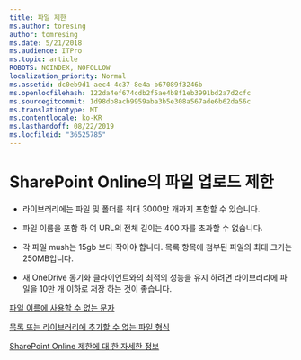 ```yaml
---
title: 파일 제한
ms.author: toresing
author: tomresing
ms.date: 5/21/2018
ms.audience: ITPro
ms.topic: article
ROBOTS: NOINDEX, NOFOLLOW
localization_priority: Normal
ms.assetid: dc0eb9d1-aec4-4c37-8e4a-b67089f3246b
ms.openlocfilehash: 122da4ef674cdb2f5ae4b8f1eb3991bd2a7d2cfc
ms.sourcegitcommit: 1d98db8acb9959aba3b5e308a567ade6b62da56c
ms.translationtype: MT
ms.contentlocale: ko-KR
ms.lasthandoff: 08/22/2019
ms.locfileid: "36525785"
---
```

# <a name="file-upload-limits-in-sharepoint-online"></a>SharePoint Online의 파일 업로드 제한

- 라이브러리에는 파일 및 폴더를 최대 3000만 개까지 포함할 수 있습니다.
    
- 파일 이름을 포함 하 여 URL의 전체 길이는 400 자를 초과할 수 없습니다.
    
- 각 파일 mush는 15gb 보다 작아야 합니다. 목록 항목에 첨부된 파일의 최대 크기는 250MB입니다.
    
- 새 OneDrive 동기화 클라이언트와의 최적의 성능을 유지 하려면 라이브러리에 파일을 10만 개 이하로 저장 하는 것이 좋습니다. 
    
[파일 이름에 사용할 수 없는 문자](https://go.microsoft.com/fwlink/?linkid=866430)
  
[목록 또는 라이브러리에 추가할 수 없는 파일 형식](https://go.microsoft.com/fwlink/?linkid=273757)
  
[SharePoint Online 제한에 대 한 자세한 정보](https://go.microsoft.com/fwlink/?linkid=271273)
  

